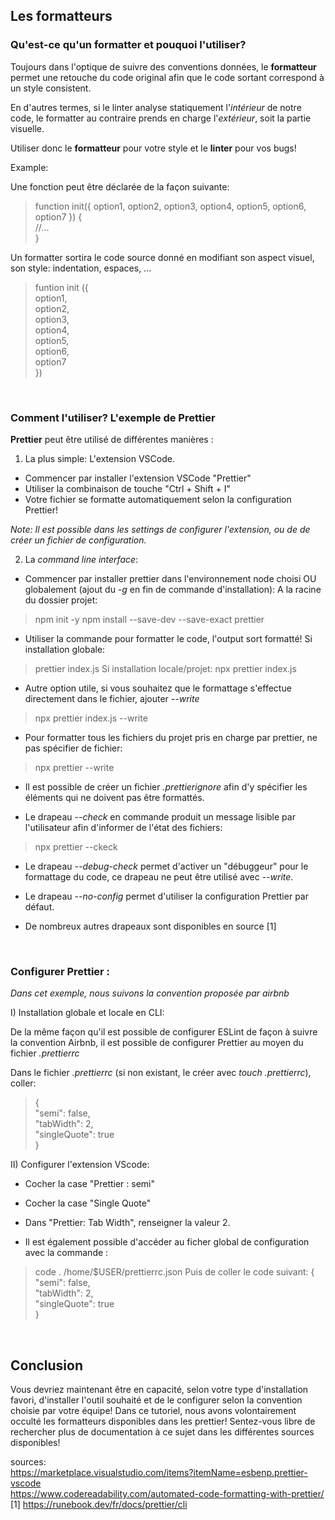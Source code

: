 ## Les formatteurs

### Qu'est-ce qu'un formatter et pouquoi l'utiliser? 

Toujours dans l'optique de suivre des conventions données, le **formatteur** permet une retouche du code original afin que le code sortant correspond à un style consistent. 

En d'autres termes, si le linter analyse statiquement l'_intérieur_ de notre code, le formatter au contraire prends en charge l'_extérieur_, soit la partie visuelle.  

Utiliser donc le **formatteur** pour votre style et le **linter** pour vos bugs! 

Example: 

Une fonction peut être déclarée de la façon suivante: 
  > function init({ option1, option2, option3, option4, option5, option6, option7 }) {  
    //...   
    }   

Un formatter sortira le code source donné en modifiant son aspect visuel, son style: indentation, espaces, ...
  > funtion init ({   
      option1,   
      option2,    
      option3,   
      option4,   
      option5,   
      option6,   
      option7   
    })   

<br/>


### Comment l'utiliser? L'exemple de Prettier
 
**Prettier** peut être utilisé de différentes manières : 

1) La plus simple: L'extension VSCode. 

  - Commencer par installer l'extension VSCode "Prettier"
  - Utiliser la combinaison de touche "Ctrl + Shift + I"
  - Votre fichier se formatte automatiquement selon la configuration Prettier! 

_Note: Il est possible dans les settings de configurer l'extension, ou de de créer un fichier de configuration._  


2) La _command line interface_:  


  - Commencer par installer prettier dans l'environnement node choisi OU globalement (ajout du _-g_ en fin de commande d'installation):
  A la racine du dossier projet: 
  > npm init -y
  > npm install --save-dev --save-exact prettier
  - Utiliser la commande pour formatter le code, l'output sort formatté! 
   Si installation globale:
  > prettier index.js
   Si installation locale/projet: 
  > npx prettier index.js

  - Autre option utile, si vous souhaitez que le formattage s'effectue directement dans le fichier, ajouter _--write_ 
  > npx prettier index.js --write

  - Pour formatter tous les fichiers du projet pris en charge par prettier, ne pas spécifier de fichier: 
  > npx prettier --write

  - Il est possible de créer un fichier _.prettierignore_ afin d'y spécifier les éléments qui ne doivent pas être formattés.

  - Le drapeau _--check_ en commande produit un message lisible par l'utilisateur afin d'informer de l'état des fichiers: 
  > npx prettier --ckeck 

  - Le drapeau _--debug-check_ permet d'activer un "débuggeur" pour le formattage du code, ce drapeau ne peut être utilisé avec _--write_. 

  - Le drapeau _--no-config_ permet d'utiliser la configuration Prettier par défaut.

  - De nombreux autres drapeaux sont disponibles en source [1]

<br/>

### Configurer Prettier : 

_Dans cet exemple, nous suivons la convention proposée par airbnb_

I) Installation globale et locale en CLI: 

De la même façon qu'il est possible de configurer ESLint de façon à suivre la convention Airbnb, il est possible de configurer Prettier au moyen du fichier _.prettierrc_

Dans le fichier _.prettierrc_ (si non existant, le créer avec _touch .prettierrc_), coller: 
> {  
  "semi": false,  
  "tabWidth": 2,  
  "singleQuote": true  
  }  

II) Configurer l'extension VScode: 

- Cocher la case "Prettier : semi"
- Cocher la case "Single Quote"
- Dans "Prettier: Tab Width", renseigner la valeur 2.

- Il est également possible d'accéder au ficher global de configuration avec la commande : 
> code . /home/$USER/prettierrc.json
Puis de coller le code suivant: 
> {  
  "semi": false,  
  "tabWidth": 2,  
  "singleQuote": true  
  }  

<br/>

## Conclusion

Vous devriez maintenant être en capacité, selon votre type d'installation favori, d'installer l'outil souhaité et de le configurer selon la convention choisie par votre équipe! 
Dans ce tutoriel, nous avons volontairement occulté les formatteurs disponibles dans les prettier! Sentez-vous libre de rechercher plus de documentation à ce sujet dans les différentes sources disponibles!

sources:  
  https://marketplace.visualstudio.com/items?itemName=esbenp.prettier-vscode  
  https://www.codereadability.com/automated-code-formatting-with-prettier/  
  [1] https://runebook.dev/fr/docs/prettier/cli